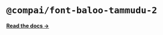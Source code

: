 # `@compai/font-baloo-tammudu-2`

[**Read the docs &rarr;**](https://components.ai/docs/typefaces/baloo-tammudu-2)
